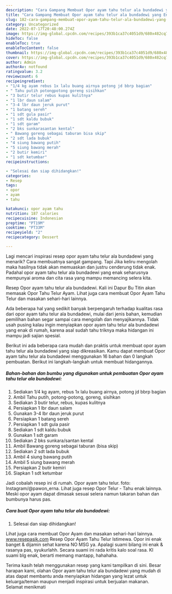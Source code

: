 ```yaml
---
description: "Cara Gampang Membuat Opor ayam tahu telur ala bundadewi yang Enak"
title: "Cara Gampang Membuat Opor ayam tahu telur ala bundadewi yang Enak"
slug: 182-cara-gampang-membuat-opor-ayam-tahu-telur-ala-bundadewi-yang-enak
category: Uncategorized
date: 2022-07-17T20:48:00.274Z
image: https://img-global.cpcdn.com/recipes/393b1ca37c4051d9/680x482cq70/opor-ayam-tahu-telur-ala-bundadewi-foto-resep-utama.jpg
hideToc: false
enableToc: true
enableTocContent: false
thumbnail: https://img-global.cpcdn.com/recipes/393b1ca37c4051d9/680x482cq70/opor-ayam-tahu-telur-ala-bundadewi-foto-resep-utama.jpg
cover: https://img-global.cpcdn.com/recipes/393b1ca37c4051d9/680x482cq70/opor-ayam-tahu-telur-ala-bundadewi-foto-resep-utama.jpg
author: Admin
authorAv: notfound
ratingvalue: 3.2
reviewcount: 6
recipeingredient:
- "1/4 kg ayam rebus 1x lalu buang airnya potong jd bbrp bagian"
- " Tahu putih potongpotong goreng sisihkan"
- "3 butir telur rebus kupas kulitnya"
- "1 lbr daun salam"
- "3-4 lbr daun jeruk purut"
- "1 batang sereh"
- "1 sdt gula pasir"
- "1 sdt kaldu bubuk"
- "1 sdt garam"
- "2 bks sunkarasantan kental"
- " Bawang goreng sebagai taburan bisa skip"
- "2 sdt lada bubuk"
- "4 siung bawang putih"
- "5 siung bawang merah"
- "2 butir kemiri"
- "1 sdt ketumbar"
recipeinstructions:

- "Selesai dan siap dihidangkan!"
categories:
- Resep
tags:
- opor
- ayam
- tahu

katakunci: opor ayam tahu 
nutrition: 187 calories
recipecuisine: Indonesian
preptime: "PT19M"
cooktime: "PT33M"
recipeyield: "2"
recipecategory: Dessert

---
```



Lagi mencari inspirasi resep opor ayam tahu telur ala bundadewi yang menarik? Cara membuatnya sangat gampang. Tapi Jika keliru mengolah maka hasilnya tidak akan memuaskan dan justru cenderung tidak enak. Padahal opor ayam tahu telur ala bundadewi yang enak seharusnya mempunyai aroma dan cita rasa yang mampu memancing selera kita.


Resep Opor ayam tahu telur ala bundadewi. Kali ini Dapur Bu Titin akan memasak Opor Tahu Telur Ayam. Lihat juga cara membuat Opor Ayam Tahu Telur dan masakan sehari-hari lainnya.

Ada beberapa hal yang sedikit banyak berpengaruh terhadap kualitas rasa dari opor ayam tahu telur ala bundadewi, mulai dari jenis bahan, kemudian pemilihan bahan segar sampai cara mengolah dan menyajikannya. Tidak usah pusing kalau ingin menyiapkan opor ayam tahu telur ala bundadewi yang enak di rumah, karena asal sudah tahu triknya maka hidangan ini mampu jadi sajian spesial.


Berikut ini ada beberapa cara mudah dan praktis untuk membuat opor ayam tahu telur ala bundadewi yang siap dikreasikan. Kamu dapat membuat Opor ayam tahu telur ala bundadewi menggunakan 16 bahan dan 0 langkah pembuatan. Berikut ini langkah-langkah untuk membuat hidangannya.

<!--inarticleads1-->

##### Bahan-bahan dan bumbu yang digunakan untuk pembuatan Opor ayam tahu telur ala bundadewi:

1. Sediakan 1/4 kg ayam, rebus 1x lalu buang airnya, potong jd bbrp bagian
1. Ambil  Tahu putih, potong-potong, goreng, sisihkan
1. Sediakan 3 butir telur, rebus, kupas kulitnya
1. Persiapkan 1 lbr daun salam
1. Gunakan 3-4 lbr daun jeruk purut
1. Persiapkan 1 batang sereh
1. Persiapkan 1 sdt gula pasir
1. Sediakan 1 sdt kaldu bubuk
1. Gunakan 1 sdt garam
1. Sediakan 2 bks sunkara/santan kental
1. Ambil  Bawang goreng sebagai taburan (bisa skip)
1. Sediakan 2 sdt lada bubuk
1. Ambil 4 siung bawang putih
1. Ambil 5 siung bawang merah
1. Persiapkan 2 butir kemiri
1. Siapkan 1 sdt ketumbar


Jadi cobalah resep ini di rumah. Opor ayam tahu telur. foto: Instagram/@pawon_erna. Lihat juga resep Opor Telur - Tahu enak lainnya. Meski opor ayam dapat dimasak sesuai selera namun takaran bahan dan bumbunya harus pas. 

<!--inarticleads2-->

##### Cara buat Opor ayam tahu telur ala bundadewi:


1. Selesai dan siap dihidangkan!

Lihat juga cara membuat Opor Ayam dan masakan sehari-hari lainnya. www.resepasik.com Resep Opor Ayam Tahu Telur Istimewa. Opor ini enak banget &amp; dijamin sehat karena NO MSG ya. Apalagi suami bilang ini enak &amp; rasanya pas, syukurlahh. Secara suami ini rada kritis kalo soal rasa. Kl suami blg enak, berarti memang mantapp, hahahaha. 

Terima kasih telah menggunakan resep yang kami tampilkan di sini. Besar harapan kami, olahan Opor ayam tahu telur ala bundadewi yang mudah di atas dapat membantu anda menyiapkan hidangan yang lezat untuk keluarga/teman maupun menjadi inspirasi untuk berjualan makanan. Selamat menikmati
